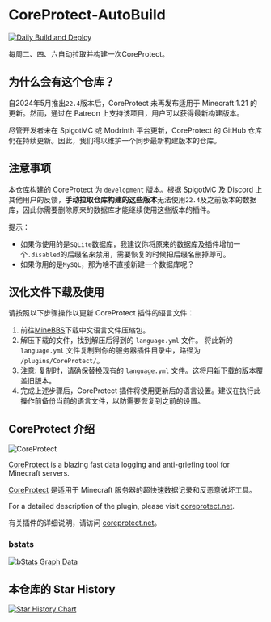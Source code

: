 # CoreProtect-AutoBuild

[![Daily Build and Deploy](https://github.com/Midnight-2004/CoreProtect-AutoBuild/actions/workflows/build.yml/badge.svg)](https://github.com/Midnight-2004/CoreProtect-AutoBuild/actions/workflows/build.yml)

每周二、四、六自动拉取并构建一次CoreProtect。

## 为什么会有这个仓库？

自2024年5月推出`22.4`版本后，CoreProtect 未再发布适用于 Minecraft 1.21 的更新。然而，通过在 Patreon 上支持该项目，用户可以获得最新构建版本。

尽管开发者未在 SpigotMC 或 Modrinth 平台更新，CoreProtect 的 GitHub 仓库仍在持续更新。因此，我们得以维护一个同步最新构建版本的仓库。

## 注意事项

本仓库构建的 CoreProtect 为 `development` 版本。根据 SpigotMC 及 Discord 上其他用户的反馈，**手动拉取仓库构建的这些版本**无法使用`22.4`及之前版本的数据库，因此你需要删除原来的数据库才能继续使用这些版本的插件。

提示：

- 如果你使用的是`SQLite`数据库，我建议你将原来的数据库及插件增加一个`.disabled`的后缀名来禁用，需要恢复的时候把后缀名删掉即可。
- 如果你用的是`MySQL`，那为啥不直接新建一个数据库呢？

## 汉化文件下载及使用

请按照以下步骤操作以更新 CoreProtect 插件的语言文件：

1. 前往[MineBBS](https://www.minebbs.com/resources/coreprotect.8820/)下载中文语言文件压缩包。
2. 解压下载的文件，找到解压后得到的 `language.yml` 文件。
将此新的 `language.yml` 文件复制到你的服务器插件目录中，路径为 `/plugins/CoreProtect/`。
3. 注意: 复制时，请确保替换现有的 `language.yml` 文件。这将用新下载的版本覆盖旧版本。
4. 完成上述步骤后，CoreProtect 插件将使用更新后的语言设置。建议在执行此操作前备份当前的语言文件，以防需要恢复到之前的设置。

## CoreProtect 介绍

![CoreProtect](https://userfolio.com/uploads/coreprotect-banner-v19.png)

[CoreProtect](https://github.com/PlayPro/CoreProtect) is a blazing fast data logging and anti-griefing tool for Minecraft servers.

[CoreProtect](https://github.com/PlayPro/CoreProtect) 是适用于 Minecraft 服务器的超快速数据记录和反恶意破坏工具。

For a detailed description of the plugin, please visit [coreprotect.net](https://coreprotect.net).

有关插件的详细说明，请访问 [coreprotect.net](https://coreprotect.net)。

### bstats

[![bStats Graph Data](https://bstats.org/signatures/bukkit/CoreProtect.svg)](https://bstats.org/plugin/bukkit/CoreProtect)


## 本仓库的 Star History

[![Star History Chart](https://api.star-history.com/svg?repos=Midnight-2004/CoreProtect-AutoBuild&type=Date)](https://star-history.com/#Midnight-2004/CoreProtect-AutoBuild&Date)